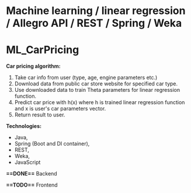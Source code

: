 # Machine learning / linear regression / Allegro API / REST / Spring / Weka

# ML_CarPricing

<b>Car pricing algorithm:</b>
1. Take car info from user (type, age, engine parameters etc.)
2. Download data from public car store website for specified car type.
3. Use downloaded data to train Theta parameters for linear regression function.
4. Predict car price with h(x) where h is trained linear regression function and x is user's car parameters vector.
5. Return result to user.

<b>Technologies:</b>
- Java,
- Spring (Boot and DI container),
- REST,
- Weka,
- JavaScript

<b>==DONE==</b>
Backend

<b>==TODO==</b>
Frontend
